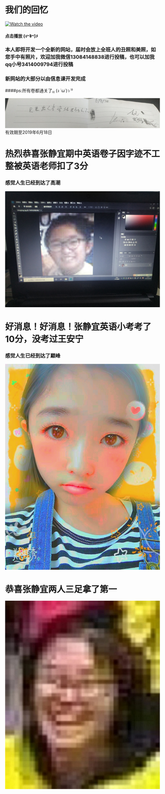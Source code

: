 # 我们的回忆
[![ Watch the video](https://raw.github.com/GabLeRoux/WebMole/master/ressources/WebMole_Youtube_Video.png)](1.mp4)
#### 点击播放 (ง˃̀ꄃ˂́)۶

### 本人即将开发一个全新的网站，届时会放上全班人的丑照和美照，如您手中有照片，欢迎加我微信13084148838进行投稿，也可以加我qq小号3414009794进行投稿
### 新网站的大部分以由信息课开发完成
####ps:所有卷都通关了₍₍ (ง ˙ω˙)ว ⁾⁾

![image](IMG_20190516_181704.jpg)
有效期至2019年6月18日

# 热烈恭喜张静宜期中英语卷子因字迹不工整被英语老师扣了3分
### 感觉人生已经到达了高潮

![image](3c0614f7450569e5.jpg)
# 好消息！好消息！张静宜英语小考考了10分，没考过王安宁
### 感觉人生已经到达了巅峰

![image](IMG_20190518_184904.jpg)
# 恭喜张静宜两人三足拿了第一

![image](ce50127af9fbdbf467cfbd2a545a0e0.jpg)

